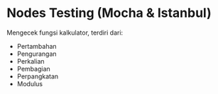 # Nodes Testing (Mocha & Istanbul)

Mengecek fungsi kalkulator, terdiri dari:
- Pertambahan
- Pengurangan
- Perkalian
- Pembagian
- Perpangkatan
- Modulus